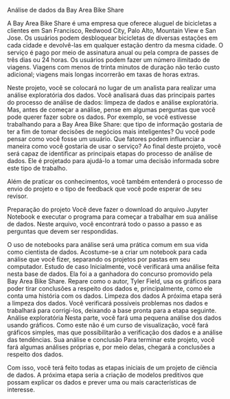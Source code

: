 Análise de dados da Bay Area Bike Share

A Bay Area Bike Share é uma empresa que oferece aluguel de bicicletas a clientes em San Francisco, Redwood City, Palo Alto, Mountain View e San Jose. Os usuários podem desbloquear bicicletas de diversas estações em cada cidade e devolvê-las em qualquer estação dentro da mesma cidade. O serviço é pago por meio de assinatura anual ou pela compra de passes de três dias ou 24 horas. Os usuários podem fazer um número ilimitado de viagens. Viagens com menos de trinta minutos de duração não terão custo adicional; viagens mais longas incorrerão em taxas de horas extras.

Neste projeto, você se colocará no lugar de um analista para realizar uma análise exploratória dos dados. Você analisará duas das principais partes do processo de análise de dados: limpeza de dados e análise exploratória. Mas, antes de começar a análise, pense em algumas perguntas que você pode querer fazer sobre os dados. Por exemplo, se você estivesse trabalhando para a Bay Area Bike Share: que tipo de informação gostaria de ter a fim de tomar decisões de negócios mais inteligentes? Ou você pode pensar como você fosse um usuário. Que fatores podem influenciar a maneira como você gostaria de usar o serviço?
Ao final deste projeto, você será capaz de identificar as principais etapas do processo de análise de dados. Ele é projetado para ajudá-lo a tomar uma decisão informada sobre este tipo de trabalho.

Além de praticar os conhecimentos, você também entenderá o processo de envio do projeto e o tipo de feedback que você pode esperar de seu revisor.

Preparação do projeto
Você deve fazer o download do arquivo Jupyter Notebook e executar o programa para começar a trabalhar em sua análise de dados. Neste arquivo, você encontrará todo o passo a passo e as perguntas que devem ser respondidas.

O uso de notebooks para análise será uma prática comum em sua vida como cientista de dados. Acostume-se a criar um notebook para cada análise que você fizer, separando os projetos por pastas em seu computador.
Estudo de caso
Inicialmente, você verificará uma análise feita nesta base de dados. Ela foi a a ganhadora do concurso promovido pela Bay Area Bike Share. Repare como o autor, Tyler Field, usa os gráficos para poder tirar conclusões a respeito dos dados e, principalmente, como ele conta uma história com os dados.
Limpeza dos dados
A próxima etapa será a limpeza dos dados. Você verificará possíveis problemas nos dados e trabalhará para corrigi-los, deixando a base pronta para a etapa seguinte.
Análise exploratória
Nesta parte, você fará uma pequena análise dos dados usando gráficos. Como este não é um curso de visualização, você fará gráficos simples, mas que possibilitarão a verificação dos dados e a análise das tendências.
Sua análise e conclusão
Para terminar este projeto, você fará algumas análises próprias e, por meio delas, chegará a conclusões a respeito dos dados.

Com isso, você terá feito todas as etapas iniciais de um projeto de ciência de dados. A próxima etapa seria a criação de modelos preditivos que possam explicar os dados e prever uma ou mais características de interesse.